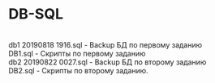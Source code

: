 # DB-SQL
<br>db1 20190818 1916.sql - Backup БД по первому заданию
<br>DB1.sql - Скрипты по первому заданию
<br>db2 20190822 0027.sql - Backup БД по второму заданию
<br>DB2.sql - Скрипты по второму заданию.
